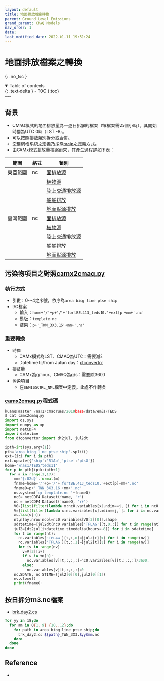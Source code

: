 ```yaml
---
layout: default
title: 地面排放檔案轉換
parent: Ground Level Emissions
grand_parent: CMAQ Models
nav_order: 1
date: 
last_modified_date: 2022-01-11 19:52:24  
---
```


# 地面排放檔案之轉換
{: .no_toc }

<details open markdown="block">
  <summary>
    Table of contents
  </summary>
  {: .text-delta }
- TOC
{:toc}
</details>
--- 

## 背景
- CMAQ模式的地面排放量為一逐日拆解的檔案（每檔案需25個小時）。其開始時間為UTC 0時（LST -8）。
- 可以按照排放類別拆分或合併。
- 空間網格系統之定義乃按照[mcip](https://sinotec2.github.io/Focus-on-Air-Quality/GridModels/MCIP/run_mcipMM_RR_DM/#網格系統詳細定義)之定義方式。
- 由CAMx模式排放量檔案而來，其產生過程詳如下表：

|範圍|格式|類別|
|----|----|----|
|東亞範圍|nc|[面排放源](https://sinotec2.github.io/Focus-on-Air-Quality/EmisProc/area/area_YYMMinc/)|
|||[植物源](https://sinotec2.github.io/Focus-on-Air-Quality/EmisProc/biog/bioginc/)|
|||[陸上交通排放源](https://sinotec2.github.io/Focus-on-Air-Quality/EmisProc/line/)|
|||[船舶排放](https://sinotec2.github.io/Focus-on-Air-Quality/EmisProc/ship/)|
|||[地面點源排放](https://sinotec2.github.io/Focus-on-Air-Quality/EmisProc/ptse/ptseG/)|
|臺灣範圍|nc|[面排放源](https://sinotec2.github.io/Focus-on-Air-Quality/EmisProc/area/area_YYMMinc/)|
|||[植物源](https://sinotec2.github.io/Focus-on-Air-Quality/EmisProc/biog/bioginc/)|
|||[陸上交通排放源](https://sinotec2.github.io/Focus-on-Air-Quality/EmisProc/line/)|
|||[船舶排放](https://sinotec2.github.io/Focus-on-Air-Quality/EmisProc/ship/)|
|||[地面點源排放](https://sinotec2.github.io/Focus-on-Air-Quality/EmisProc/ptse/ptseG/)|

## 污染物項目之對照[camx2cmaq.py](https://github.com/sinotec2/cmaq_relatives/blob/master/emis/camx2cmaq.py)
### 執行方式
- 引數：0～4之序號，依序為`area biog line ptse ship`
- I/O檔案
  - 輸入：`home+'/'+p+'/'+'fortBE.413_teds10.'+ext[p]+mm+'.nc'`
  - 模版：`template.nc`
  - 結果：`p+'_TWN_3X3.16'+mm+'.nc'`

### 重要轉換
- 時間
  - CAMx模式為LST、CMAQ為UTC：需要減8
  - Datetime to/from Julian day：[dtconvertor](https://sinotec2.github.io/Focus-on-Air-Quality/utilities/DateTime/dtconvertor/)
- 排放量
  - CAMx為g/hour、CMAQ為g/s：需要除3600
- 污染項目
  - 在`$EMISSCTRL_NML`檔案中定義。此處不作轉換

### [camx2cmaq.py](https://github.com/sinotec2/cmaq_relatives/blob/master/emis/camx2cmaq.py)程式碼
```python
kuang@master /nas1/cmaqruns/2019base/data/emis/TEDS
$ cat camx2cmaq.py
import os,sys
import numpy as np
import netCDF4
import datetime
from dtconvertor import dt2jul, jul2dt

ipth=int(sys.argv[1])
pth='area biog line ptse ship'.split()
ext={i:i for i in pth}
ext.update({'ship':'51Ab','ptse':'ptsG'})
home='/nas1/TEDS/teds11'
for p in pth[ipth:ipth+1]:
  for m in range(1,13):
    mm='{:02d}'.format(m)
    fname=home+'/'+p+'/'+'fortBE.413_teds10.'+ext[p]+mm+'.nc'
    fnameO=p+'_TWN_3X3.16'+mm+'.nc'
    os.system('cp template.nc '+fnameO)
    nc0= netCDF4.Dataset(fname, 'r')
    nc = netCDF4.Dataset(fnameO, 'r+')
    V0=[list(filter(lambda x:nc0.variables[x].ndim==j, [i for i in nc0.variables])) for j in [1,2,3,4]]
    V=[list(filter(lambda x:nc.variables[x].ndim==j, [i for i in nc.variables])) for j in [1,2,3,4]]
    nv=len(V[3])
    nt,nlay,nrow,ncol=nc0.variables[V0[3][0]].shape
    sdatetime=[jul2dt(nc0.variables['TFLAG'][t,0,:]) for t in range(nt)]
    jul2=[dt2jul(i+datetime.timedelta(hours=-8)) for i in sdatetime]
    for t in range(nt):
      nc.variables['TFLAG'][t,:,0]=[jul2[t][0] for i in range(nv)]
      nc.variables['TFLAG'][t,:,1]=[jul2[t][1] for i in range(nv)]
      for iv in range(nv):
        v=V[3][iv]
        if v in V0[3]:
          nc.variables[v][t,:,:,:]=nc0.variables[v][t,:,:,:]/3600.
        else:
          nc.variables[v][t,:,:,:]=0
    nc.SDATE, nc.STIME=(jul2[0][0],jul2[0][1])
    nc.close()
    print(fnameO)
```

## 按日拆分m3.nc檔案 
- [brk_day2.cs](https://sinotec2.github.io/Focus-on-Air-Quality/utilities/netCDF/brk_day/)

```bash
for yy in 18;do 
  for mm in 0{1..9} {10..12};do
    for path in area biog line ptse ship;do 
      brk_day2.cs ${path}_TWN_3X3.$yy$mm.nc
    done
  done
done
```

## Reference
- 
